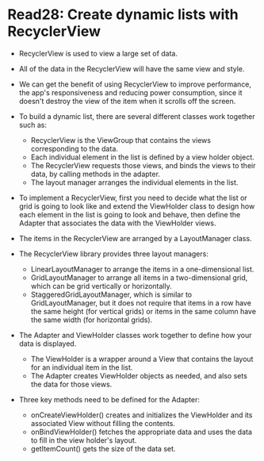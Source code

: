 # Read28: Create dynamic lists with RecyclerView  

* RecyclerView is used to view a large set of data.
* All of the data in the RecyclerView will have the same view and style.
* We can get the benefit of using RecyclerView to improve performance, the app's responsiveness and reducing power consumption, since it doesn't destroy the view of the item when it scrolls off the screen. 
* To build a dynamic list, there are several different classes work together such as:
  * RecyclerView is the ViewGroup that contains the views corresponding to the data. 
  * Each individual element in the list is defined by a view holder object. 
  * The RecyclerView requests those views, and binds the views to their data, by calling methods in the adapter.
  * The layout manager arranges the individual elements in the list. 

* To implement a RecyclerView, first you need to decide what the list or grid is going to look like and extend the ViewHolder class to design how each element in the list is going to look and behave, then define the Adapter that associates the data with the ViewHolder views.

* The items in the RecyclerView are arranged by a LayoutManager class.
* The RecyclerView library provides three layout managers:
  * LinearLayoutManager to arrange the items in a one-dimensional list.
  * GridLayoutManager to arrange all items in a two-dimensional grid, which can be grid vertically or horizontally.
  * StaggeredGridLayoutManager, which is similar to GridLayoutManager, but it does not require that items in a row have the same height (for vertical grids) or items in the same column have the same width (for horizontal grids). 

* The Adapter and ViewHolder classes work together to define how your data is displayed.
  * The ViewHolder is a wrapper around a View that contains the layout for an individual item in the list. 
  * The Adapter creates ViewHolder objects as needed, and also sets the data for those views.

* Three key methods need to be defined for the Adapter:
  * onCreateViewHolder() creates and initializes the ViewHolder and its associated View without filling the contents.
  * onBindViewHolder() fetches the appropriate data and uses the data to fill in the view holder's layout.
  * getItemCount() gets the size of the data set. 

